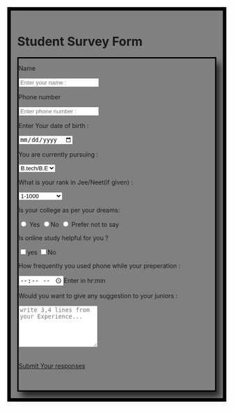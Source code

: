 <!DOCTYPE html>
<html lang="en">
<head>
    <meta charset="UTF-8">
    <meta name="viewport" content="width=device-width, initial-scale=1.0">
    <title>Student survey Form</title>
    <style>
        .web{
            position: relative ;
            background-color: rgb(128, 128, 128);
            border: solid 8px black;
            margin-bottom: 5px;
            padding: 15px;
            text-align:justify;
        }
        .outerpage{
            border: solid black;
            background-color:gray;
            box-shadow : 9px 13px 14px rgba(1,1,3,0.7);
        }
    </style>
</head>
<body><div class="web">
    <div class="heading">
        <h1>Student Survey Form</h1>
    </div>
    <div class="outerpage">
        <form id="form">
<div id="form-control">
    <p>Name</p>
    <input type="text" placeholder="Enter your name :" width="95%">
    <p>Phone number</p>
    <input type="tel" placeholder="Enter phone number :">
    <p> Enter Your date of birth :</p>
    <input type="date">
</div>
<div id="pursuing">
<p>
    You are currently pursuing :
</p>
<select>
    <option>B.tech/B.E</option>
    <option>Mbbs</option>
    <option>Bds</option>
    <option>Bsc</option>
    <option>other</option>
</select>
</div>
<div id="rank">
    <p>
        What is your rank in Jee/Neet(if given) :
    </p>
    <select>
        <option value="option 1">1-1000</option>
        <option value="option 2">1000-5000</option>
        <option value="option 3">5000-15000</option>
        <option value="option 4">15000-20000</option>
        <option value="option 5">>20000</option>
    </select>
</div>
<div id="college">
    <p>
        Is your college as per your dreams:
    </p>
    <input type="radio" id="option1">  <label for="option1">Yes</label>
    <input type="radio" id="option2"><label for="option2">No</label>
    <input type="radio" id="option3">  <label for="option3">Prefer not to say</label>
</div>
<div>
    <p>
Is online study helpful for you ?
    </p>
    <input type="checkbox" id="opt1"><label for="opt1">yes</label>
    <input type="checkbox" id="opt1"><label for="opt2">No</label>
</div>
<div id="suggestion">
    <p>How frequently you used phone while your preperation :</p>
    <input type="time" id="54"><label for="54">Enter in hr:min</label>
</div>
<div>
    <p>
        Would you want to give any suggestion to your juniors :
    </p>
    <textarea placeholder="write 3,4 lines from your Experience..." cols="20" rows="6"></textarea>
</div><br>
<br>
<div id="Submit">
    <a href="Image1.png">Submit Your responses</a>
    <br>
    <br>
    <br>
</div>
    </div></form>
</div>
</body>
</html>
